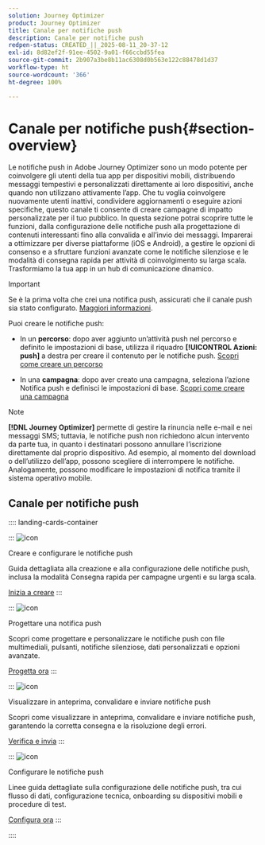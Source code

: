 ```yaml
---
solution: Journey Optimizer
product: Journey Optimizer
title: Canale per notifiche push
description: Canale per notifiche push
redpen-status: CREATED_||_2025-08-11_20-37-12
exl-id: 8d82ef2f-91ee-4502-9a01-f66ccbd55fea
source-git-commit: 2b907a3be8b11ac6308d0b563e122c88478d1d37
workflow-type: ht
source-wordcount: '366'
ht-degree: 100%

---
```


# Canale per notifiche push{#section-overview}

Le notifiche push in Adobe Journey Optimizer sono un modo potente per coinvolgere gli utenti della tua app per dispositivi mobili, distribuendo messaggi tempestivi e personalizzati direttamente ai loro dispositivi, anche quando non utilizzano attivamente l’app. Che tu voglia coinvolgere nuovamente utenti inattivi, condividere aggiornamenti o eseguire azioni specifiche, questo canale ti consente di creare campagne di impatto personalizzate per il tuo pubblico. In questa sezione potrai scoprire tutte le funzioni, dalla configurazione delle notifiche push alla progettazione di contenuti interessanti fino alla convalida e all’invio dei messaggi. Imparerai a ottimizzare per diverse piattaforme (iOS e Android), a gestire le opzioni di consenso e a sfruttare funzioni avanzate come le notifiche silenziose e le modalità di consegna rapida per attività di coinvolgimento su larga scala. Trasformiamo la tua app in un hub di comunicazione dinamico.

>[!IMPORTANT]
>
>Se è la prima volta che crei una notifica push, assicurati che il canale push sia stato configurato. [Maggiori informazioni](../using/push/push-configuration.md).


Puoi creare le notifiche push:

* In un **percorso**: dopo aver aggiunto un’attività push nel percorso e definito le impostazioni di base, utilizza il riquadro **[!UICONTROL Azioni: push]** a destra per creare il contenuto per le notifiche push. [Scopri come creare un percorso](../using/building-journeys/journey-gs.md)

* In una **campagna**: dopo aver creato una campagna, seleziona l’azione Notifica push e definisci le impostazioni di base. [Scopri come creare una campagna](../using/campaigns/create-campaign.md#configure)


>[!NOTE]
>
>**[!DNL Journey Optimizer]** permette di gestire la rinuncia nelle e-mail e nei messaggi SMS; tuttavia, le notifiche push non richiedono alcun intervento da parte tua, in quanto i destinatari possono annullare l’iscrizione direttamente dal proprio dispositivo. Ad esempio, al momento del download o dell’utilizzo dell’app, possono scegliere di interrompere le notifiche. Analogamente, possono modificare le impostazioni di notifica tramite il sistema operativo mobile.


## Canale per notifiche push

:::: landing-cards-container

:::
![icon](https://cdn.experienceleague.adobe.com/icons/circle-play.svg)

Creare e configurare le notifiche push

Guida dettagliata alla creazione e alla configurazione delle notifiche push, inclusa la modalità Consegna rapida per campagne urgenti e su larga scala.

[Inizia a creare](../using/push/create-push.md)
:::

:::
![icon](https://cdn.experienceleague.adobe.com/icons/puzzle-piece.svg)

Progettare una notifica push

Scopri come progettare e personalizzare le notifiche push con file multimediali, pulsanti, notifiche silenziose, dati personalizzati e opzioni avanzate.

[Progetta ora](../using/push/design-push.md)
:::

:::
![icon](https://cdn.experienceleague.adobe.com/icons/list-check.svg)

Visualizzare in anteprima, convalidare e inviare notifiche push

Scopri come visualizzare in anteprima, convalidare e inviare notifiche push, garantendo la corretta consegna e la risoluzione degli errori.

[Verifica e invia](../using/push/send-push.md)
:::

:::
![icon](https://cdn.experienceleague.adobe.com/icons/gear.svg)

Configurare le notifiche push

Linee guida dettagliate sulla configurazione delle notifiche push, tra cui flusso di dati, configurazione tecnica, onboarding su dispositivi mobili e procedure di test.

[Configura ora](../using/push/push-configuration.md)
:::

::::
